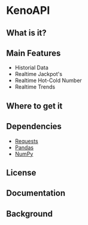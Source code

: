 # KenoAPI

## What is it?

## Main Features
* Historial Data 
* Realtime Jackpot's
* Realtime Hot-Cold Number
* Realtime Trends

## Where to get it

## Dependencies
* [Requests](https://github.com/psf/requests)
* [Pandas](https://github.com/pandas-dev/pandas)
* [NumPy](https://github.com/numpy/numpy)

## License

## Documentation

## Background

